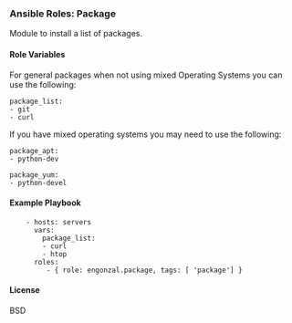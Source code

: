 ### Ansible Roles: Package

Module to install a list of packages.  

#### Role Variables
For general packages when not using mixed Operating Systems you can use the following:
```
package_list:
- git
- curl
```

If you have mixed operating systems you may need to use the following:
```
package_apt:
- python-dev

package_yum:
- python-devel
```

#### Example Playbook

```
    - hosts: servers
      vars:
        package_list:
        - curl
        - htop
      roles:
         - { role: engonzal.package, tags: [ 'package'] }
```

#### License

BSD
